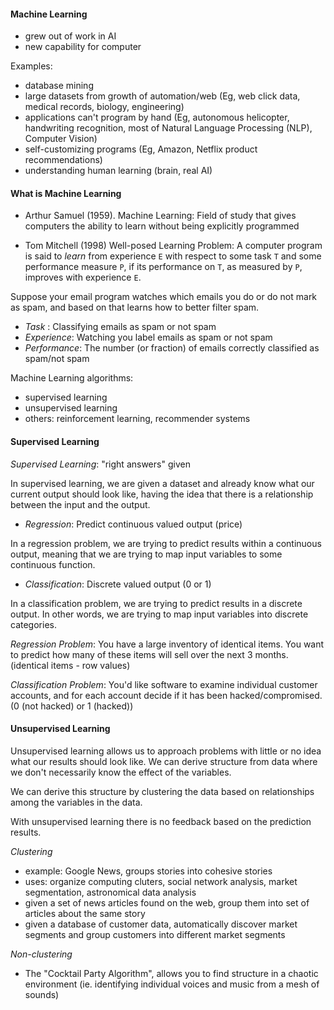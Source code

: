 #### Machine Learning

- grew out of work in AI
- new capability for computer

Examples:

- database mining
- large datasets from growth of automation/web
(Eg, web click data, medical records, biology, engineering)
- applications can't program by hand
(Eg, autonomous helicopter, handwriting recognition, most of Natural Language Processing (NLP),
Computer Vision)
- self-customizing programs
(Eg, Amazon, Netflix product recommendations)
- understanding human learning (brain, real AI)

#### What is Machine Learning

- Arthur Samuel (1959). Machine Learning: Field of study that gives computers the ability to
learn without being explicitly programmed

- Tom Mitchell (1998) Well-posed Learning Problem: A computer program is said to _learn_ from
experience `E` with respect to some task `T` and some performance measure `P`, if its
performance on `T`, as measured by `P`, improves with experience `E`.

Suppose your email program watches which emails you do or do not mark as spam, and based on that
learns how to better filter spam.
- _Task_ : Classifying emails as spam or not spam
- _Experience_: Watching you label emails as spam or not spam
- _Performance_: The number (or fraction) of emails correctly classified as spam/not spam

Machine Learning algorithms:

- supervised learning
- unsupervised learning
- others: reinforcement learning, recommender systems

#### Supervised Learning

_Supervised Learning_: "right answers" given

In supervised learning, we are given a dataset and already know what our current output should
look like, having the idea that there is a relationship between the input and the output.

- _Regression_: Predict continuous valued output (price)

In a regression problem, we are trying to predict results within a continuous output, meaning
that we are trying to map input variables to some continuous function.

- _Classification_: Discrete valued output (0 or 1)

In a classification problem, we are trying to predict results in a discrete output. In other
words, we are trying to map input variables into discrete categories.

_Regression Problem_: You have a large inventory of identical items. You want to predict how many
of these items will sell over the next 3 months. (identical items - row values)

_Classification Problem_: You'd like software to examine individual customer accounts, and for
each account decide if it has been hacked/compromised. (0 (not hacked) or 1 (hacked))

#### Unsupervised Learning

Unsupervised learning allows us to approach problems with little or no idea what our results
should look like. We can derive structure from data where we don't necessarily know the effect
of the variables.

We can derive this structure by clustering the data based on relationships among the variables in
the data.

With unsupervised learning there is no feedback based on the prediction results.

_Clustering_
- example: Google News, groups stories into cohesive stories
- uses: organize computing cluters, social network analysis, market segmentation, astronomical
data analysis
- given a set of news articles found on the web, group them into set of articles about the same
story
- given a database of customer data, automatically discover market segments and group customers
into different market segments

_Non-clustering_
- The "Cocktail Party Algorithm", allows you to find structure in a chaotic environment
(ie. identifying individual voices and music from a mesh of sounds)







